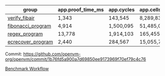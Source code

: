 | group | app.proof_time_ms | app.cycles | app.cells_used | leaf.proof_time_ms | leaf.cycles | leaf.cells_used |
| -- | -- | -- | -- | -- | -- | -- |
| [verify_fibair](https://github.com/openvm-org/openvm/blob/benchmark-results/benchmarks/verify_fibair-1b76fd5a900a7d69850ee9173969f70ef79c4c76.md) | 1,343 |  143,545 |  8,289,832 |- | - | - |
| [fibonacci_program](https://github.com/openvm-org/openvm/blob/benchmark-results/benchmarks/fibonacci-1b76fd5a900a7d69850ee9173969f70ef79c4c76.md) | 4,914 |  1,500,095 |  51,485,080 | 3,833 |  615,303 |  33,540,583 |
| [regex_program](https://github.com/openvm-org/openvm/blob/benchmark-results/benchmarks/regex-1b76fd5a900a7d69850ee9173969f70ef79c4c76.md) | 13,778 |  1,914,103 |  165,455,373 | 16,004 |  2,056,331 |  154,573,555 |
| [ecrecover_program](https://github.com/openvm-org/openvm/blob/benchmark-results/benchmarks/ecrecover-1b76fd5a900a7d69850ee9173969f70ef79c4c76.md) | 2,440 |  284,567 |  15,055,723 | 11,207 |  1,603,993 |  117,320,757 |


Commit: https://github.com/openvm-org/openvm/commit/1b76fd5a900a7d69850ee9173969f70ef79c4c76

[Benchmark Workflow](https://github.com/openvm-org/openvm/actions/runs/13398972200)
